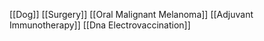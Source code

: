 [[Dog]]
[[Surgery]]
[[Oral Malignant Melanoma]]
[[Adjuvant Immunotherapy]]
[[Dna Electrovaccination]]
